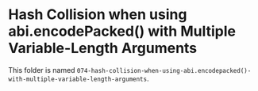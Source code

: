 # Hash Collision when using abi.encodePacked() with Multiple Variable-Length Arguments

This folder is named `074-hash-collision-when-using-abi.encodepacked()-with-multiple-variable-length-arguments`.